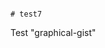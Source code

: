                                                                                                                                            # test7
Test "graphical-gist"
